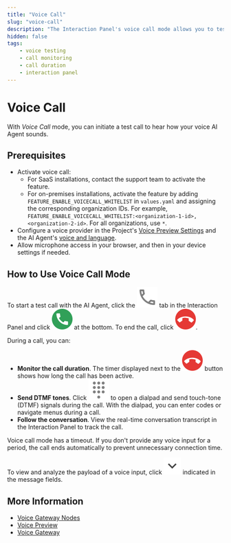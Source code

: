 ```yaml
---
title: "Voice Call"
slug: "voice-call"
description: "The Interaction Panel's voice call mode allows you to test voice AI Agents."
hidden: false
tags:
    - voice testing
    - call monitoring
    - call duration
    - interaction panel
---
```


# Voice Call

With _Voice Call_ mode, you can initiate a test call to hear how your voice AI Agent sounds.

## Prerequisites

- Activate voice call:
    - For SaaS installations, contact the support team to activate the feature.
    - For on-premises installations, activate the feature by adding `FEATURE_ENABLE_VOICECALL_WHITELIST` in `values.yaml` and assigning the corresponding organization IDs. For example, `FEATURE_ENABLE_VOICECALL_WHITELIST:<organization-1-id>,<organization-2-id>`. For all organizations, use `*`.
- Configure a voice provider in the Project's [Voice Preview Settings](../../test/voice-preview.md#set-up-a-speech-provider) and the AI Agent's [voice and language](overview.md).
- Allow microphone access in your browser, and then in your device settings if needed.

## How to Use Voice Call Mode

To start a test call with the AI Agent, click the ![voice-call](../../../_assets/icons/voice-call-interaction-panel.svg) tab in the Interaction Panel and click ![start-call](../../../_assets/icons/start-voice-call.svg) at the bottom. To end the call, click ![end-call](../../../_assets/icons/end-voice-call.svg).

During a call, you can:

- **Monitor the call duration**. The timer displayed next to the ![end-call](../../../_assets/icons/end-voice-call.svg) button shows how long the call has been active.
- **Send DTMF tones**. Click ![dialpad](../../../_assets/icons/dialpad.svg) to open a dialpad and send touch-tone (DTMF) signals during the call. With the dialpad, you can enter codes or navigate menus during a call.
- **Follow the conversation**. View the real-time conversation transcript in the Interaction Panel to track the call.

Voice call mode has a timeout. If you don't provide any voice input for a period, the call ends automatically to prevent unnecessary connection time.

To view and analyze the payload of a voice input, click ![expand](../../../_assets/icons/expand.svg) indicated in the message fields.

## More Information

- [Voice Gateway Nodes](../../build/node-reference/voice/voice-gateway/overview.md)
- [Voice Preview](../../test/voice-preview.md)
- [Voice Gateway](../../../voice-gateway/overview.md)